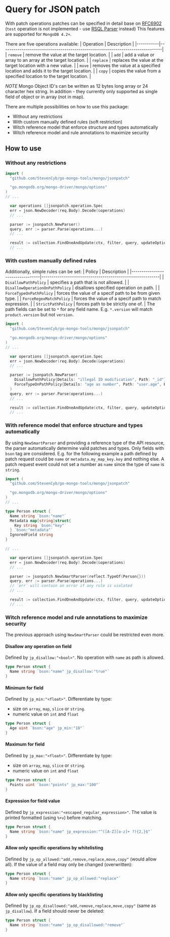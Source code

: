 # Query for JSON patch

With patch operations patches can be specified in detail base on [RFC6902](https://datatracker.ietf.org/doc/html/rfc6902)
(`test` operation is not implemented - use [RSQL Parser](parser/mongo/rsql/README.md) instead)
This features are supported for `MongoDB 4.2+`.

There are five operations available:
| Operation | Description |
|-----------|-------------------------------------------------------------------------------|
| `remove` | remove the value at the target location. |
| `add` | add a value or array to an array at the target location. |
| `replace` | replaces the value at the target location with a new value. |
| `move` | removes the value at a specified location and adds it to the target location. |
| `copy` | copies the value from a specified location to the target location. |

_NOTE_ Mongo Object ID's can be written as 12 bytes long array or 24 character hex string.
In addition - they currently only supported as single field of object or in array (not in map).

There are multiple possibilities on how to use this package:

- Without any restrictions
- With custom manually defined rules (soft restriction)
- Witch reference model that enforce structure and types automatically
- Witch reference model and rule annotations to maximize security

## How to use

### Without any restrictions

```go
import (
  "github.com/StevenCyb/go-mongo-tools/mongo/jsonpatch"

  "go.mongodb.org/mongo-driver/mongo/options"
)
// ...

  var operations []jsonpatch.operation.Spec
  err = json.NewDecoder(req.Body).Decode(&operations)
  // ...

  parser := jsonpatch.NewParser()
  query, err := parser.Parse(operations...)
  // ...

  result := collection.FindOneAndUpdate(ctx, filter, query, updateOptions)
  // ...
```

### With custom manually defined rules

Additionally, simple rules can be set:
| Policy | Description |
|---------------------------------|----------------------------------------------------------|
| `DisallowPathPolicy` | specifies a path that is not allowed. |
| `DisallowOperationOnPathPolicy` | disallows specified operation on path. |
| `ForceTypeOnPathPolicy` | forces the value of a specif path to be from given type. |
| `ForceRegexMatchPolicy` | forces the value of a specif path to match expression. |
| `StrictPathPolicy` | forces path to be strictly one of. |
The path fields can be set to `*` for any field name. E.g. `*.version` will match `product.version` but not `version`.

```go
import (
  "github.com/StevenCyb/go-mongo-tools/mongo/jsonpatch"

  "go.mongodb.org/mongo-driver/mongo/options"
)
// ...

  var operations []jsonpatch.operation.Spec
  err = json.NewDecoder(req.Body).Decode(&operations)
  // ...

  parser := jsonpatch.NewParser(
    DisallowPathPolicy{Details: "illegal ID modification", Path: "_id"},
    ForceTypeOnPathPolicy{Details: "age as number", Path: "user.age", Kind: reflect.Int64},
  )
  query, err := parser.Parse(operations...)
  // ...

  result := collection.FindOneAndUpdate(ctx, filter, query, updateOptions)
  // ...
```

### With reference model that enforce structure and types automatically

By using `NewSmartParser` and providing a reference type of the API resource, the parser automatically determine valid patches and types.
Only fields with `bson` tag are considered.
E.g. for the following example a path defined by patch request could be `name` or `metadata.my_map_key.key` and nothing else.
A patch request event could not set a number as `name` since the type of `name` is `string`.

```go
import (
  "github.com/StevenCyb/go-mongo-tools/mongo/jsonpatch"

  "go.mongodb.org/mongo-driver/mongo/options"
)
// ...

type Person struct {
  Name string `bson:"name"`
  Metadata map[string]struct{
    Key string `bson:"key"`
  } `bson:"metadata"`
  IgnoredField string
}

// ...

  var operations []jsonpatch.operation.Spec
  err = json.NewDecoder(req.Body).Decode(&operations)
  // ...

  parser := jsonpatch.NewSmartParser(reflect.TypeOf(Person{}))
  query, err := parser.Parse(operations...)
  // `err` will contain an error if any rule is violated
  // ...

  result := collection.FindOneAndUpdate(ctx, filter, query, updateOptions)
  // ...
```

### Witch reference model and rule annotations to maximize security

The previous approach using `NewSmartParser` could be restricted even more.

#### Disallow any operation on field

Defined by `jp_disallow:"<bool>"`.
No operation with `name` as path is allowed.

```go
type Person struct {
  Name string `bson:"name" jp_disallow:"true"`
}
```

#### Minimum for field

Defined by `jp_min:"<float>"`.
Differentiate by type:

- size on `array`, `map`, `slice` or `string`.
- numeric value on `int` and `float`

```go
type Person struct {
  Age uint `bson:"age" jp_min:"18"`
}
```

#### Maximum for field

Defined by `jp_max:"<float>"`.
Differentiate by type:

- size on `array`, `map`, `slice` or `string`.
- numeric value on `int` and `float`

```go
type Person struct {
  Points uint `bson:"points" jp_max:"100"`
}
```

#### Expression for field value

Defined by `jp_expression:"<escaped_regular_expression>"`.
The value is printed formatted (using `%+v`) before matching.

```go
type Person struct {
  Name string `bson:"name" jp_expression:"^([A-Z][a-z]+ ?){2,}$"`
}
```

#### Allow only specific operations by whitelisting

Defined by `jp_op_allowed:"add,remove,replace,move,copy"` (would allow all).
If the value of a field may only be changed (overwritten):

```go
type Person struct {
  Name string `bson:"name" jp_op_allowed:"replace"`
}
```

#### Allow only specific operations by blacklisting

Defined by `jp_op_disallowed:"add,remove,replace,move,copy"` (same as `jp_disallow`).
If a field should never be deleted:

```go
type Person struct {
  Name string `bson:"name" jp_op_disallowed:"remove"`
}
```
